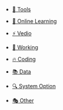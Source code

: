 <!-- docs/_sidebar.md -->

<!-- * [:blush: Guide](/) -->

* [:art: Tools](tools.md)

* [:palm_tree: Online Learning](learning.md)

* [:zap: Vedio](vedio.md) 

* [:rocket: Working](working.md)

* [:fire: Coding](coding.md)

* [:books: Data](data.md)

* [:mag: System Option](system.md)

* [:performing_arts: Other](other.md)

<!-- * [:musical_note: Miscus](music.md) -->

<!-- * [:pizza: Links](links.md) -->

<!-- 
* [:lollipop: About](about.md) 
-->
